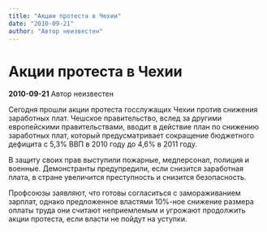 ```yaml
---
title: "Акции протеста в Чехии"
date: "2010-09-21"
author: "Автор неизвестен"
---
```


# Акции протеста в Чехии

**2010-09-21** Автор неизвестен

Сегодня прошли акции протеста госслужащих Чехии против снижения заработных плат. Чешское правительство, вслед за другими европейскими правительствами, вводит в действие план по снижению заработных плат, который предусматривает сокращение бюджетного дефицита с 5,3% ВВП в 2010 году до 4,6% в 2011 году.

В защиту своих прав выступили пожарные, медперсонал, полиция и военные. Демонстранты предупредили, если снизится заработная плата, в стране увеличится преступность и снизится безопасность.

Профсоюзы заявляют, что готовы согласиться с замораживанием зарплат, однако предложенное властями 10%-ное снижение размера оплаты труда они считают неприемлемым и угрожают продолжить акции протеста, если власти не пойдут на уступки.